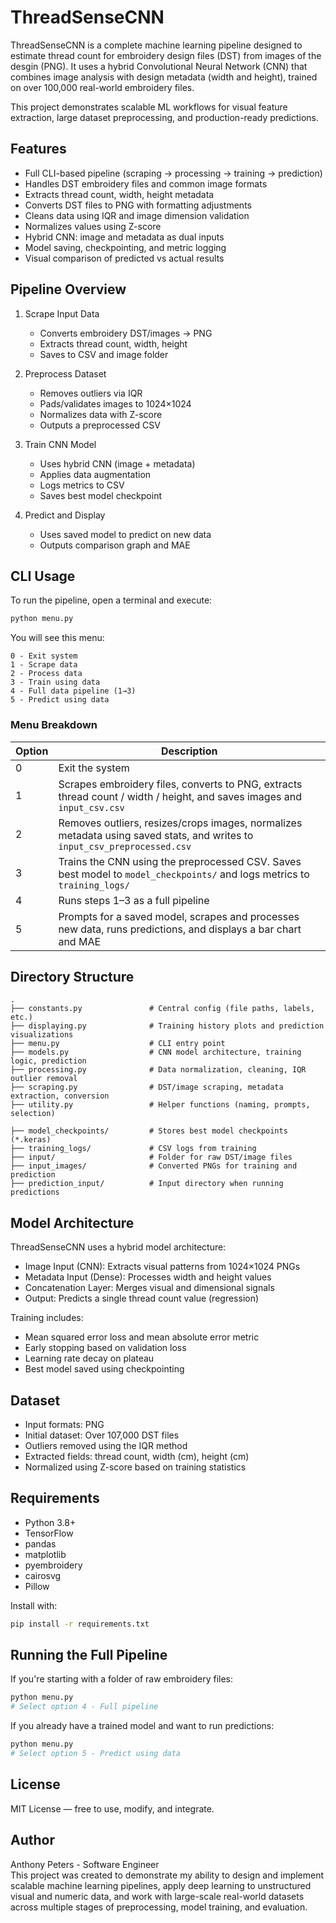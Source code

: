# ThreadSenseCNN

ThreadSenseCNN is a complete machine learning pipeline designed to estimate thread count for embroidery design files (DST) from images of the desgin (PNG). It uses a hybrid Convolutional Neural Network (CNN) that combines image analysis with design metadata (width and height), trained on over 100,000 real-world embroidery files.

This project demonstrates scalable ML workflows for visual feature extraction, large dataset preprocessing, and production-ready predictions.

## Features

- Full CLI-based pipeline (scraping → processing → training → prediction)
- Handles DST embroidery files and common image formats
- Extracts thread count, width, height metadata
- Converts DST files to PNG with formatting adjustments
- Cleans data using IQR and image dimension validation
- Normalizes values using Z-score
- Hybrid CNN: image and metadata as dual inputs
- Model saving, checkpointing, and metric logging
- Visual comparison of predicted vs actual results

## Pipeline Overview

1. Scrape Input Data  
    - Converts embroidery DST/images → PNG  
    - Extracts thread count, width, height  
    - Saves to CSV and image folder  

2. Preprocess Dataset  
    - Removes outliers via IQR  
    - Pads/validates images to 1024×1024  
    - Normalizes data with Z-score  
    - Outputs a preprocessed CSV  

3. Train CNN Model  
    - Uses hybrid CNN (image + metadata)  
    - Applies data augmentation  
    - Logs metrics to CSV  
    - Saves best model checkpoint  

4. Predict and Display  
    - Uses saved model to predict on new data  
    - Outputs comparison graph and MAE  

## CLI Usage

To run the pipeline, open a terminal and execute:

```bash
python menu.py
```

You will see this menu:

```
0 - Exit system
1 - Scrape data
2 - Process data
3 - Train using data
4 - Full data pipeline (1→3)
5 - Predict using data
```

### Menu Breakdown

| Option | Description |
|--------|-------------|
| 0 | Exit the system |
| 1 | Scrapes embroidery files, converts to PNG, extracts thread count / width / height, and saves images and `input_csv.csv` |
| 2 | Removes outliers, resizes/crops images, normalizes metadata using saved stats, and writes to `input_csv_preprocessed.csv` |
| 3 | Trains the CNN using the preprocessed CSV. Saves best model to `model_checkpoints/` and logs metrics to `training_logs/` |
| 4 | Runs steps 1–3 as a full pipeline |
| 5 | Prompts for a saved model, scrapes and processes new data, runs predictions, and displays a bar chart and MAE |

## Directory Structure

```
.
├── constants.py               # Central config (file paths, labels, etc.)
├── displaying.py              # Training history plots and prediction visualizations
├── menu.py                    # CLI entry point
├── models.py                  # CNN model architecture, training logic, prediction
├── processing.py              # Data normalization, cleaning, IQR outlier removal
├── scraping.py                # DST/image scraping, metadata extraction, conversion
├── utility.py                 # Helper functions (naming, prompts, selection)

├── model_checkpoints/         # Stores best model checkpoints (*.keras)
├── training_logs/             # CSV logs from training
├── input/                     # Folder for raw DST/image files
├── input_images/              # Converted PNGs for training and prediction
├── prediction_input/          # Input directory when running predictions
```

## Model Architecture

ThreadSenseCNN uses a hybrid model architecture:

- Image Input (CNN): Extracts visual patterns from 1024×1024 PNGs
- Metadata Input (Dense): Processes width and height values
- Concatenation Layer: Merges visual and dimensional signals
- Output: Predicts a single thread count value (regression)

Training includes:

- Mean squared error loss and mean absolute error metric
- Early stopping based on validation loss
- Learning rate decay on plateau
- Best model saved using checkpointing

## Dataset

- Input formats: PNG
- Initial dataset: Over 107,000 DST files
- Outliers removed using the IQR method
- Extracted fields: thread count, width (cm), height (cm)
- Normalized using Z-score based on training statistics

## Requirements

- Python 3.8+
- TensorFlow
- pandas
- matplotlib
- pyembroidery
- cairosvg
- Pillow

Install with:

```bash
pip install -r requirements.txt
```

## Running the Full Pipeline

If you're starting with a folder of raw embroidery files:

```bash
python menu.py
# Select option 4 - Full pipeline
```

If you already have a trained model and want to run predictions:

```bash
python menu.py
# Select option 5 - Predict using data
```

## License

MIT License — free to use, modify, and integrate.

## Author

Anthony Peters - Software Engineer  
This project was created to demonstrate my ability to design and implement scalable machine learning pipelines, apply deep learning to unstructured visual and numeric data, and work with large-scale real-world datasets across multiple stages of preprocessing, model training, and evaluation.
